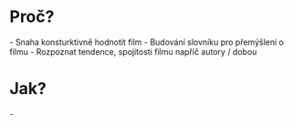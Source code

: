 <h1>Proč?</h1>
	- Snaha konsturktivně hodnotit film
	- Budování slovníku pro přemýšlení o filmu
	- Rozpoznat tendence, spojitosti filmu napříč autory / dobou

<h1>Jak?</h1>
	- 